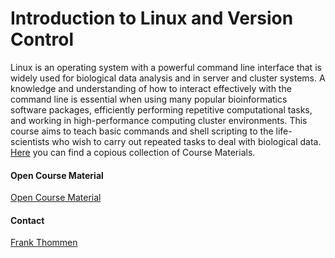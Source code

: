 # Introduction to Linux and Version Control
Linux is an operating system with a powerful command line interface that is widely used for biological data analysis and in server and cluster systems. A knowledge and understanding of how to interact effectively with the command line is essential when using many popular bioinformatics software packages, efficiently performing repetitive computational tasks, and working in high-performance computing cluster environments.
This course aims to teach basic commands and shell scripting to the life-scientists who wish to carry out repeated tasks to deal with biological data.
[Here](https://git.embl.de/grp-bio-it/linuxcommandline) you can find a copious collection of Course Materials.
#### Open Course Material
[Open Course Material](https://git.embl.de/grp-bio-it/linuxcommandline)
#### Contact
[Frank Thommen](http://congo.embl.de/hd-hub/frank-thommen-2/)
